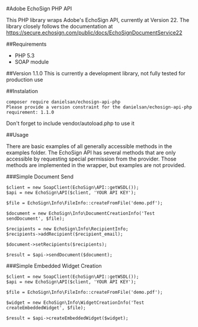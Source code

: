 #Adobe EchoSign PHP API

This PHP library wraps Adobe's EchoSign API, currently at Version 22. The library closely follows the documentation at https://secure.echosign.com/public/docs/EchoSignDocumentService22

##Requirements

* PHP 5.3
* SOAP module

##Version 1.1.0
This is currently a development library, not fully tested for production use

##Instalation

    composer require danielsan/echosign-api-php
    Please provide a version constraint for the danielsan/echosign-api-php requirement: 1.1.0

 Don't forget to include vendor/autoload.php to use it

##Usage

There are basic examples of all generally accessible methods in the examples folder. The EchoSign API has several methods that are only accessible by requesting special permission from the provider. Those methods are implemented in the wrapper, but examples are not provided.

###Simple Document Send

    $client = new SoapClient(EchoSign\API::getWSDL());
    $api = new EchoSign\API($client, 'YOUR API KEY');
    
    $file = EchoSign\Info\FileInfo::createFromFile('demo.pdf');
    
    $document = new EchoSign\Info\DocumentCreationInfo('Test sendDocument', $file);
    
    $recipients = new EchoSign\Info\RecipientInfo;
    $recipients->addRecipient($recipient_email);
    
    $document->setRecipients($recipients);
    
    $result = $api->sendDocument($document);
    
###Simple Embedded Widget Creation

    $client = new SoapClient(EchoSign\API::getWSDL());
    $api = new EchoSign\API($client, 'YOUR API KEY');

    $file = EchoSign\Info\FileInfo::createFromFile('demo.pdf');
    
    $widget = new EchoSign\Info\WidgetCreationInfo('Test createEmbeddedWidget', $file);
    
    $result = $api->createEmbeddedWidget($widget);
